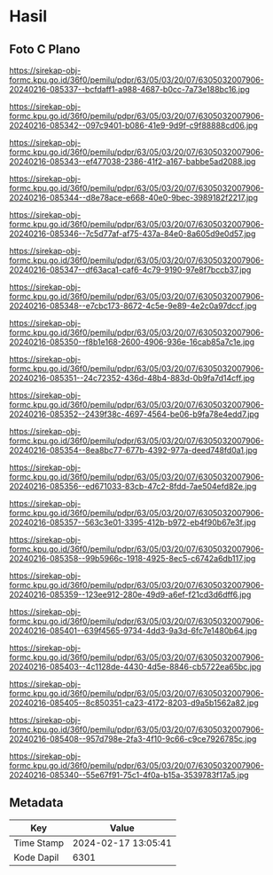 # Hasil

## Foto C Plano

https://sirekap-obj-formc.kpu.go.id/36f0/pemilu/pdpr/63/05/03/20/07/6305032007906-20240216-085337--bcfdaff1-a988-4687-b0cc-7a73e188bc16.jpg

https://sirekap-obj-formc.kpu.go.id/36f0/pemilu/pdpr/63/05/03/20/07/6305032007906-20240216-085342--097c9401-b086-41e9-9d9f-c9f88888cd06.jpg

https://sirekap-obj-formc.kpu.go.id/36f0/pemilu/pdpr/63/05/03/20/07/6305032007906-20240216-085343--ef477038-2386-41f2-a167-babbe5ad2088.jpg

https://sirekap-obj-formc.kpu.go.id/36f0/pemilu/pdpr/63/05/03/20/07/6305032007906-20240216-085344--d8e78ace-e668-40e0-9bec-3989182f2217.jpg

https://sirekap-obj-formc.kpu.go.id/36f0/pemilu/pdpr/63/05/03/20/07/6305032007906-20240216-085346--7c5d77af-af75-437a-84e0-8a605d9e0d57.jpg

https://sirekap-obj-formc.kpu.go.id/36f0/pemilu/pdpr/63/05/03/20/07/6305032007906-20240216-085347--df63aca1-caf6-4c79-9190-97e8f7bccb37.jpg

https://sirekap-obj-formc.kpu.go.id/36f0/pemilu/pdpr/63/05/03/20/07/6305032007906-20240216-085348--e7cbc173-8672-4c5e-9e89-4e2c0a97dccf.jpg

https://sirekap-obj-formc.kpu.go.id/36f0/pemilu/pdpr/63/05/03/20/07/6305032007906-20240216-085350--f8b1e168-2600-4906-936e-16cab85a7c1e.jpg

https://sirekap-obj-formc.kpu.go.id/36f0/pemilu/pdpr/63/05/03/20/07/6305032007906-20240216-085351--24c72352-436d-48b4-883d-0b9fa7d14cff.jpg

https://sirekap-obj-formc.kpu.go.id/36f0/pemilu/pdpr/63/05/03/20/07/6305032007906-20240216-085352--2439f38c-4697-4564-be06-b9fa78e4edd7.jpg

https://sirekap-obj-formc.kpu.go.id/36f0/pemilu/pdpr/63/05/03/20/07/6305032007906-20240216-085354--8ea8bc77-677b-4392-977a-deed748fd0a1.jpg

https://sirekap-obj-formc.kpu.go.id/36f0/pemilu/pdpr/63/05/03/20/07/6305032007906-20240216-085356--ed671033-83cb-47c2-8fdd-7ae504efd82e.jpg

https://sirekap-obj-formc.kpu.go.id/36f0/pemilu/pdpr/63/05/03/20/07/6305032007906-20240216-085357--563c3e01-3395-412b-b972-eb4f90b67e3f.jpg

https://sirekap-obj-formc.kpu.go.id/36f0/pemilu/pdpr/63/05/03/20/07/6305032007906-20240216-085358--99b5966c-1918-4925-8ec5-c6742a6db117.jpg

https://sirekap-obj-formc.kpu.go.id/36f0/pemilu/pdpr/63/05/03/20/07/6305032007906-20240216-085359--123ee912-280e-49d9-a6ef-f21cd3d6dff6.jpg

https://sirekap-obj-formc.kpu.go.id/36f0/pemilu/pdpr/63/05/03/20/07/6305032007906-20240216-085401--639f4565-9734-4dd3-9a3d-6fc7e1480b64.jpg

https://sirekap-obj-formc.kpu.go.id/36f0/pemilu/pdpr/63/05/03/20/07/6305032007906-20240216-085403--4c1128de-4430-4d5e-8846-cb5722ea65bc.jpg

https://sirekap-obj-formc.kpu.go.id/36f0/pemilu/pdpr/63/05/03/20/07/6305032007906-20240216-085405--8c850351-ca23-4172-8203-d9a5b1562a82.jpg

https://sirekap-obj-formc.kpu.go.id/36f0/pemilu/pdpr/63/05/03/20/07/6305032007906-20240216-085408--957d798e-2fa3-4f10-9c66-c9ce7926785c.jpg

https://sirekap-obj-formc.kpu.go.id/36f0/pemilu/pdpr/63/05/03/20/07/6305032007906-20240216-085340--55e67f91-75c1-4f0a-b15a-3539783f17a5.jpg


## Metadata

| Key        | Value               |
| ---------- | ------------------- |
| Time Stamp | 2024-02-17 13:05:41 |
| Kode Dapil | 6301                |



